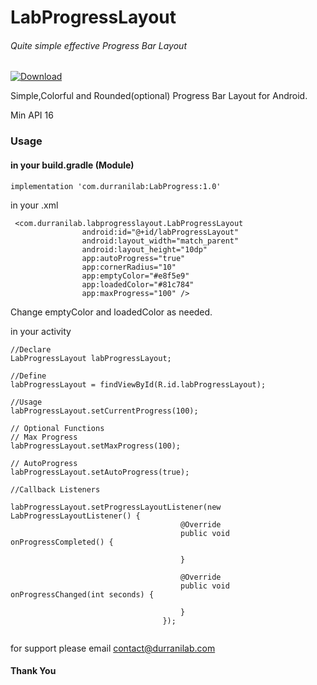 # LabProgressLayout
###### Quite simple effective Progress Bar Layout

[ ![Download](https://api.bintray.com/packages/durranilab/maven/com.durranilab.labprogresslayout/images/download.svg) ](https://bintray.com/durranilab/maven/com.durranilab.labprogresslayout/_latestVersion)

Simple,Colorful and Rounded(optional) Progress Bar Layout for Android.

Min API 16

### Usage

#### in your build.gradle (Module)
```
implementation 'com.durranilab:LabProgress:1.0'
```

in your .xml
```
 <com.durranilab.labprogresslayout.LabProgressLayout
                android:id="@+id/labProgressLayout"
                android:layout_width="match_parent"
                android:layout_height="10dp"
                app:autoProgress="true"
                app:cornerRadius="10"
                app:emptyColor="#e8f5e9"
                app:loadedColor="#81c784"
                app:maxProgress="100" />

```
Change emptyColor and loadedColor as needed.

in your activity

```
//Declare
LabProgressLayout labProgressLayout;

//Define
labProgressLayout = findViewById(R.id.labProgressLayout);

//Usage
labProgressLayout.setCurrentProgress(100);

// Optional Functions
// Max Progress
labProgressLayout.setMaxProgress(100);

// AutoProgress
labProgressLayout.setAutoProgress(true);

//Callback Listeners

labProgressLayout.setProgressLayoutListener(new LabProgressLayoutListener() {
                                      @Override
                                      public void onProgressCompleted() {

                                      }

                                      @Override
                                      public void onProgressChanged(int seconds) {

                                      }
                                  });


```

for support please email contact@durranilab.com

#### Thank You








